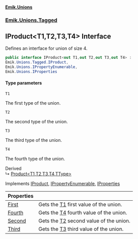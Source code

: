 #### [Emik.Unions](index.md 'index')
### [Emik.Unions.Tagged](Emik.Unions.Tagged.md 'Emik.Unions.Tagged')

## IProduct<T1,T2,T3,T4> Interface

Defines an interface for union of size 4.

```csharp
public interface IProduct<out T1,out T2,out T3,out T4> :
Emik.Unions.Tagged.IProduct,
Emik.Unions.IPropertyEnumerable,
Emik.Unions.IProperties
```
#### Type parameters

<a name='Emik.Unions.Tagged.IProduct_T1,T2,T3,T4_.T1'></a>

`T1`

The first type of the union.

<a name='Emik.Unions.Tagged.IProduct_T1,T2,T3,T4_.T2'></a>

`T2`

The second type of the union.

<a name='Emik.Unions.Tagged.IProduct_T1,T2,T3,T4_.T3'></a>

`T3`

The third type of the union.

<a name='Emik.Unions.Tagged.IProduct_T1,T2,T3,T4_.T4'></a>

`T4`

The fourth type of the union.

Derived  
&#8627; [Product&lt;T1,T2,T3,T4,TType&gt;](Product_T1,T2,T3,T4,TType_.md 'Emik.Unions.Tagged.Product<T1,T2,T3,T4,TType>')

Implements [IProduct](IProduct.md 'Emik.Unions.Tagged.IProduct'), [IPropertyEnumerable](IPropertyEnumerable.md 'Emik.Unions.IPropertyEnumerable'), [IProperties](IProperties.md 'Emik.Unions.IProperties')

| Properties | |
| :--- | :--- |
| [First](IProduct_T1,T2,T3,T4_.First().md 'Emik.Unions.Tagged.IProduct<T1,T2,T3,T4>.First') | Gets the [T1](IProduct_T1,T2,T3,T4_.md#Emik.Unions.Tagged.IProduct_T1,T2,T3,T4_.T1 'Emik.Unions.Tagged.IProduct<T1,T2,T3,T4>.T1') first value of the union. |
| [Fourth](IProduct_T1,T2,T3,T4_.Fourth().md 'Emik.Unions.Tagged.IProduct<T1,T2,T3,T4>.Fourth') | Gets the [T4](IProduct_T1,T2,T3,T4_.md#Emik.Unions.Tagged.IProduct_T1,T2,T3,T4_.T4 'Emik.Unions.Tagged.IProduct<T1,T2,T3,T4>.T4') fourth value of the union. |
| [Second](IProduct_T1,T2,T3,T4_.Second().md 'Emik.Unions.Tagged.IProduct<T1,T2,T3,T4>.Second') | Gets the [T2](IProduct_T1,T2,T3,T4_.md#Emik.Unions.Tagged.IProduct_T1,T2,T3,T4_.T2 'Emik.Unions.Tagged.IProduct<T1,T2,T3,T4>.T2') second value of the union. |
| [Third](IProduct_T1,T2,T3,T4_.Third().md 'Emik.Unions.Tagged.IProduct<T1,T2,T3,T4>.Third') | Gets the [T3](IProduct_T1,T2,T3,T4_.md#Emik.Unions.Tagged.IProduct_T1,T2,T3,T4_.T3 'Emik.Unions.Tagged.IProduct<T1,T2,T3,T4>.T3') third value of the union. |
